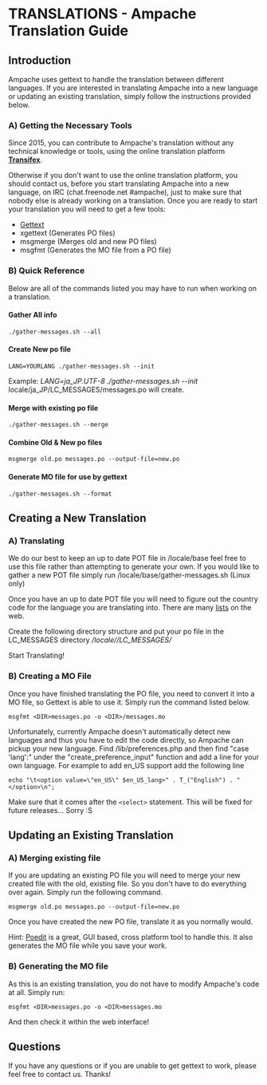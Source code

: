 # TRANSLATIONS - Ampache Translation Guide

## Introduction

Ampache uses gettext to handle the translation between different languages.
If you are interested in translating Ampache into a new language or updating
an existing translation, simply follow the instructions provided below.

### A) Getting the Necessary Tools

Since 2015, you can contribute to Ampache's translation without any technical
knowledge or tools, using the online translation platform
[**Transifex**](https://www.transifex.com/ampache/ampache).

Otherwise if you don't want to use the online translation platform,
you should contact us, before you start translating Ampache into a new language,
on IRC (chat.freenode.net #ampache), just to make sure that nobody else is already working on a translation.
Once you are ready to start your translation you will need to get a few tools:

- [Gettext](http://www.gnu.org/software/gettext/)
- xgettext (Generates PO files)
- msgmerge (Merges old and new PO files)
- msgfmt (Generates the MO file from a PO file)

### B) Quick Reference

Below are all of the commands listed you may have to run when working on a translation.

#### Gather All info

    ./gather-messages.sh --all

#### Create New po file

    LANG=YOURLANG ./gather-messages.sh --init

Example:
*LANG=ja_JP.UTF-8 ./gather-messages.sh --init*
locale/ja_JP/LC_MESSAGES/messages.po will create.

#### Merge with existing po file

    ./gather-messages.sh --merge

#### Combine Old & New po files

    msgmerge old.po messages.po --output-file=new.po

#### Generate MO file for use by gettext

    ./gather-messages.sh --format

## Creating a New Translation

### A) Translating

We do our best to keep an up to date POT file in /locale/base feel free to 
use this file rather than attempting to generate your own. If you would 
like to gather a new POT file simply run /locale/base/gather-messages.sh 
(Linux only)

Once you have an up to date POT file you will need to figure out the 
country code for the language you are translating into. There are many
[lists](http://www.gnu.org/software/gettext/manual/html_chapter/gettext_16.html)
on the web.

Create the following directory structure and put your po file in the 
LC_MESSAGES directory */locale/<COUNTRY CODE>/LC_MESSAGES/*

Start Translating!

### B) Creating a MO File

Once you have finished translating the PO file, you need to convert it into
a MO file, so Gettext is able to use it.
Simply run the command listed below.

    msgfmt <DIR>messages.po -o <DIR>/messages.mo

Unfortunately, currently Ampache doesn't automatically detect new languages
and thus you have to edit the code directly, so Ampache can pickup your
new language.
Find /lib/preferences.php and then find "case 'lang':" under
the "create_preference_input" function and add a line for your own 
language. For example to add en_US support add the following line

    echo "\t<option value=\"en_US\" $en_US_lang>" . T_("English") . "</option>\n";

Make sure that it comes after the `<select>` statement. This will be fixed
for future releases... Sorry :S

## Updating an Existing Translation

### A) Merging existing file

If you are updating an existing PO file you will need to merge your new
created file with the old, existing file. So you don't have to do everything over again. 
Simply run the following command.

    msgmerge old.po messages.po --output-file=new.po

Once you have created the new PO file, translate it as you normally would.

Hint: [Poedit](https://poedit.net/) is a great, GUI based, cross platform tool to handle this.
It also generates the MO file while you save your work.

### B) Generating the MO file

As this is an existing translation, you do not have to modify Ampache's
code at all. Simply run:

    msgfmt <DIR>messages.po -o <DIR>messages.mo

And then check it within the web interface!

## Questions

If you have any questions or if you are unable to get gettext to work, please
feel free to contact us.
Thanks!
